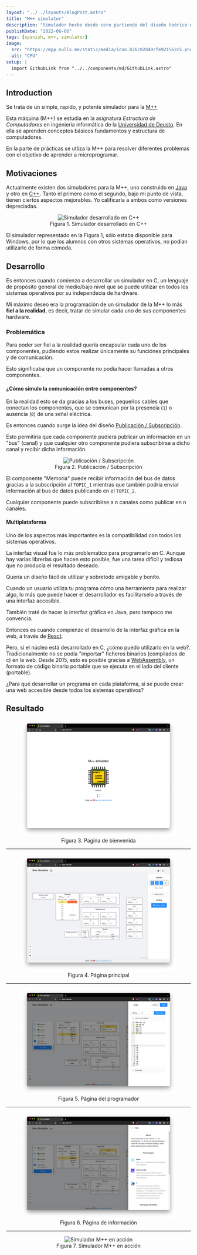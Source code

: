 ```yaml
---
layout: "../../layouts/BlogPost.astro"
title: "M++ simulator"
description: "Simulador hecho desde cero partiendo del diseño teórico de 'La Maquina plus plus'"
publishDate: "2022-06-06"
tags: [spanish, m++, simulator]
image:
  src: "https://mpp.nullx.me/static/media/icon.826c02d40cfe921562c5.png"
  alt: "CPU"
setup: |
  import GithubLink from "../../components/md/GithubLink.astro"
---
```


<GithubLink url="https://github.com/nullxx/mpp" name="Open source"/>

## Introduction

Se trata de un simple, rapido, y potente simulador para la [M++](https://web.archive.org/web/20170518104216/http://paginaspersonales.deusto.es/zubia/)

Esta máquina (M++) se estudia en la asignatura _Estructura de Computadores_ en ingeniería informática de la [Universidad de Deusto](https://www.deusto.es/).
En ella se aprenden conceptos básicos fundamentos y estructura de computadores.

En la parte de prácticas se utliza la M++ para resolver diferentes problemas con el objetivo de aprender a microprogramar.

## Motivaciones

Actualmente existen dos simuladores para la M++, uno construido en [Java](https://es.wikipedia.org/wiki/Java_(lenguaje_de_programaci%C3%B3n)) y otro en [C++](https://es.wikipedia.org/wiki/C%2B%2B). Tanto el primero como el segundo, bajo mi punto de vista, tienen ciertos aspectos mejorables. Yo calificaría a ambos como versiones depreciadas.

<figure style="text-align:center">
<img src="https://i.ibb.co/4WnvcdY/mpp-c.png" alt="Simulador desarrollado en C++" />
<figcaption align="center">Figura 1. Simulador desarrollado en C++</figcaption>
</figure>

El simulador representado en la Figura 1, sólo estaba disponible para Windows, por lo que los alumnos con otros sistemas operativos, no podían utilizarlo de forma cómoda.

## Desarrollo

Es entonces cuando comienzo a desarrollar un simulador en C, un lenguaje de propósito general de medio/bajo nivel que se puede utilizar en todos los sistemas operativos por su independecia de hardware.

Mi máximo deseo era la programación de un simulador de la M++ lo más **fiel a la realidad**, es decir, tratar de simular cada uno de sus componentes hardware.

### Problemática

Para poder ser fiel a la realidad quería encapsular cada uno de los componentes, pudiendo estos realizar únicamente su funciónes principales y de comunicación.

Esto significaba que un componente no podía hacer llamadas a otros componentes.

#### **¿Cómo simulo la comunicación entre componentes?**

En la realidad esto se da gracias a los buses, pequeños cables que conectan los componentes, que se comunican por la presencia (`1`) o ausencia (`0`) de una señal eléctrica.

Es entonces cuando surge la idea del diseño [Publicación / Subscripción](https://cloud.google.com/pubsub/docs/overview?hl=es-419).

Esto permitiría que cada componente pudiera publicar un información en un "bus" (canal) y que cualquier otro componente pudiera subscribirse a dicho canal y recibir dicha información.

<figure style="text-align:center">
<img src="https://i.ibb.co/Kx7rzfL/pubSub.png" alt="Publicación / Subscripción" />
<figcaption align="center">Figura 2. Publicación / Subscripción</figcaption>
</figure>

El componente "Memoria" puede recibir información del bus de datos gracias a la subscripción al `TOPIC_1` mientras que también podría enviar información al bus de datos publicando en el `TOPIC_2`.

Cualquier componente puede subscribirse a n canales como publicar en n canales.

#### **Multiplataforma**

Uno de los aspectos más importantes es la compatibilidad con todos los sistemas operativos.

La interfaz visual fue lo más problematico para programarlo en C. Aunque hay varias librerías que hacen esto posible, fue una tarea difícil y tediosa que no producía el resultado deseado.

Quería un diseño fácil de utilizar y sobretodo amigable y bonito.

Cuando un usuario utiliza tu programa cómo una herramienta para realizar algo, lo más que puede hacer el desarrollador es facilitarselo a través de una interfaz accesible.

También traté de hacer la interfaz gráfica en Java, pero tampoco me convencía.

Entonces es cuando compienzo el desarrollo de la interfaz gráfica en la web, a través de [React](https://reactjs.org/).

Pero, si el núcleo está desarrollado en C, ¿cómo puedo utilizarlo en la web?. Tradicionalmente no se podía "importar" ficheros binarios (compilados de c) en la web. Desde 2015, esto es posible gracias a [WebAssembly](https://en.wikipedia.org/wiki/WebAssembly), un formato de código binario portable que se ejecuta en el lado del cliente (portable).

¿Para qué desarrollar un programa en cada plataforma, si se puede crear una web accesible desde todos los sistemas operativos?

## Resultado

<figure style="text-align:center">
<img src="https://github.com/nullxx/mpp/blob/master/demo/demo_welcome.png?raw=true" alt="Pagina de bienvenida" />
<figcaption align="center">Figura 3. Pagina de bienvenida</figcaption>
</figure>
<hr />
<figure style="text-align:center">
<img src="https://github.com/nullxx/mpp/blob/master/demo/demo_board.png?raw=true" alt="Página principal" />
<figcaption align="center">Figura 4. Página principal</figcaption>
</figure>
<hr />
<figure style="text-align:center">
<img src="https://github.com/nullxx/mpp/blob/master/demo/demo_coder.png?raw=true" alt="Página del programador" />
<figcaption align="center">Figura 5. Página del programador</figcaption>
</figure>
<hr />
<figure style="text-align:center">
<img src="https://github.com/nullxx/mpp/blob/master/demo/demo_info.png?raw=true" alt="Página de información" />
<figcaption align="center">Figura 6. Página de información</figcaption>
</figure>
<hr />
<figure style="text-align:center">
<img src="https://nullx.me/images/mpp.gif" alt="Simulador M++ en acción" />
<figcaption align="center">Figura 7. Simulador M++ en acción</figcaption>
</figure>
